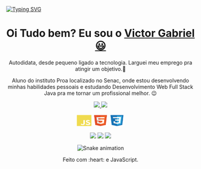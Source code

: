 <div>
  
  [![Typing SVG](https://readme-typing-svg.herokuapp.com/?color=00bfbf&size=35&center=true&vCenter=true&width=1000&lines=HELLO,+MY+NAME+is+Victor+Bettencourt;I'm+18+years+old;I+from+Brasil,+SP;I+study+systems+development+at+Senac;Be+Welcome!+:%29)](https://git.io/typing-svg)
  
  <h1 align="center">
    Oi Tudo bem? Eu sou o 
    <a href="https://www.linkedin.com/in/victor-gabriel-bettencourt-albuquerque-de-oliveira-15426b248"> Victor Gabriel😃️</a>
  </h1>
  
  <p align="center">
    Autodidata, desde pequeno ligado a tecnologia. Larguei meu emprego pra atingir um objetivo.🚀
       
  </p>
  
  <p align="center">
    Aluno do instituto Proa localizado no Senac, onde estou desenvolvendo minhas habilidades pessoais e estudando Desenvolvimento Web Full Stack Java pra me tornar um profissional melhor. 😉️
  </p>
  
</div>

<div align="center">
  <a href="https://github.com/duribeiro">
    <img height="150em" src="https://github-readme-stats.vercel.app/api?username=VictorGabrielBettencourt&count_private=true&include_all_commits=true&show_icons=true&theme=dark&hide_border=true&show_owner=true"/>
    <img height="150em" src="https://github-readme-stats.vercel.app/api/top-langs/?username=VictorGabrielBettencourt&theme=dark&hide_border=true&&layout=compact"/>
  </a>
</div>

<div align="center" valign="top"><br>
  
  
  <img align="center" alt="Js" height="30" width="40" src="https://raw.githubusercontent.com/devicons/devicon/master/icons/javascript/javascript-plain.svg">
  <img align="center" alt="HTML" height="30" width="40" src="https://raw.githubusercontent.com/devicons/devicon/master/icons/html5/html5-original.svg">
  <img align="center" alt="CSS" height="30" width="40" src="https://raw.githubusercontent.com/devicons/devicon/master/icons/css3/css3-original.svg">
  
</div><br>

<div align="center">
  <a href="https://www.instagram.com/edu.duduribeiro/" target="_blank"><img src="https://img.shields.io/badge/-Instagram-%23E4405F?style=for-the-badge&logo=instagram&logoColor=white" target="_blank"></a>
  <a href="https://www.linkedin.com/in/edududuribeiro/" target="_blank"><img src="https://img.shields.io/badge/-LinkedIn-%230077B5?style=for-the-badge&logo=linkedin&logoColor=white" target="_blank"></a> 
  <a href="mailto:eduardo.duduribeiro1@gmail.com"><img src="https://img.shields.io/badge/-Gmail-%23333?style=for-the-badge&logo=gmail&logoColor=white" target="_blank"></a>

</div>

<div align="center">

  ![Snake animation](https://github.com/danielbped/danielbped/blob/output/github-contribution-grid-snake.svg)
  
</div>

<div align="center">
  <p>Feito com :heart: e JavaScript.</p>
